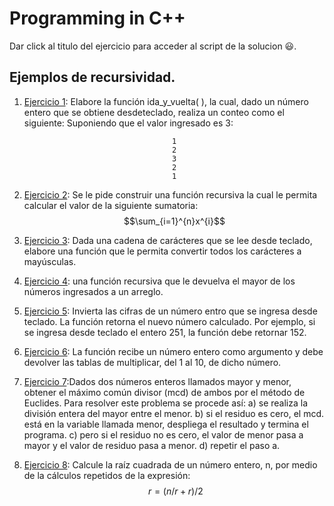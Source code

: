 # Programming in C++

Dar click al titulo del ejercicio para acceder al script de la solucion 😃.

## Ejemplos de recursividad.

1. [Ejercicio 1](/Scripts/main29.cpp): Elabore la función ida_y_vuelta( ), la cual, dado un número entero que se obtiene desdeteclado, realiza un conteo como el siguiente:
Suponiendo que el valor ingresado es 3:

                                        1
                                        2
                                        3
                                        2
                                        1
2. [Ejercicio 2](/Scripts/main30.cpp): Se le pide construir una función recursiva la cual le permita calcular el valor de la siguiente sumatoria: $$\sum_{i=1}^{n}x^{i}$$

3. [Ejercicio 3](/Scripts/main31.cpp): Dada una cadena de carácteres que se lee desde teclado, elabore una función que le permita convertir todos los carácteres a mayúsculas.

4. [Ejercicio 4](/Scripts/main32.cpp): una función recursiva que le devuelva el mayor de los números ingresados a un arreglo.

5. [Ejercicio 5](/Scripts/main33.cpp): Invierta las cifras de un número entro que se ingresa desde teclado. La función retorna el nuevo número calculado. Por ejemplo, si se ingresa desde teclado el entero 251, la función debe retornar 152.

6. [Ejercicio 6](/Scripts/main34.cpp): La función recibe un número entero como argumento y debe devolver las tablas de multiplicar, del 1 al 10, de dicho número.

7. [Ejercicio 7](/Scripts/main35.cpp):Dados dos números enteros llamados mayor y menor, obtener el máximo común divisor (mcd) de ambos por el método de Euclides. Para resolver este problema se procede así:
a) se realiza la división entera del mayor entre el menor.
b) si el residuo es cero, el mcd.
está en la variable llamada menor, despliega el resultado y termina el programa.
c) pero si el residuo no es cero, el valor de menor pasa a mayor y el valor de residuo pasa a
menor.
d) repetir el paso a.

8. [Ejercicio 8](/Scripts/main36.cpp): Calcule la raíz cuadrada de un número entero, n, por medio de la cálculos repetidos de la expresión: $$\ r = (n/r + r)/2$$